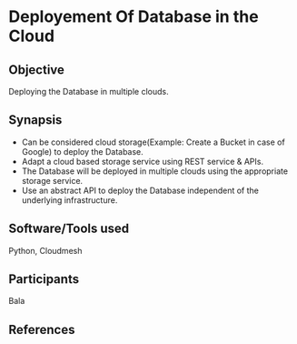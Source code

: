 # Deployement Of Database in the Cloud


## Objective 
Deploying the Database in multiple clouds.

## Synapsis 
- Can be considered cloud storage(Example: Create a Bucket in case of Google)
     to deploy the Database. 
- Adapt a cloud based storage service using REST service & APIs.
- The Database will be deployed in multiple clouds using the appropriate storage service.
- Use an abstract API to deploy the Database independent of the underlying infrastructure.

## Software/Tools used 
Python, Cloudmesh

## Participants 
Bala

## References


